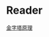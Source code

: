# Reader

[金字塔原理](https://github.com/BrushXiaoMinGuo/Reader/blob/master/%E9%87%91%E5%AD%97%E5%A1%94%E5%8E%9F%E7%90%86.md)    
